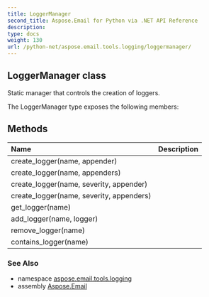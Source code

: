 ```yaml
---
title: LoggerManager
second_title: Aspose.Email for Python via .NET API Reference
description: 
type: docs
weight: 130
url: /python-net/aspose.email.tools.logging/loggermanager/
---
```


## LoggerManager class

Static manager that controls the creation of loggers.

The LoggerManager type exposes the following members:
## Methods
| Name | Description |
| :- | :- |
|create_logger(name, appender)|  |
|create_logger(name, appenders)|  |
|create_logger(name, severity, appender)|  |
|create_logger(name, severity, appenders)|  |
|get_logger(name)|  |
|add_logger(name, logger)|  |
|remove_logger(name)|  |
|contains_logger(name)|  |

### See Also

* namespace [aspose.email.tools.logging](/email/python-net/aspose.email.tools.logging/)
* assembly [Aspose.Email](/email/python-net/)

